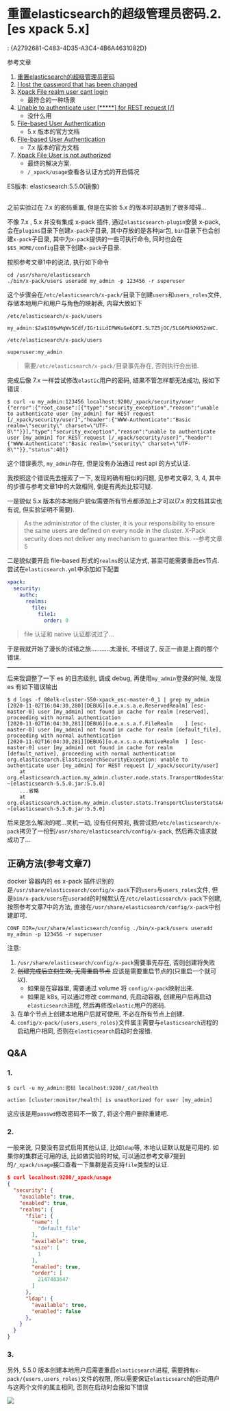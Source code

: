 # 重置elasticsearch的超级管理员密码.2.[es xpack 5.x]

<!key!>: {A2792681-C483-4D35-A3C4-4B6A4631082D}

参考文章

1. [重置elasticsearch的超级管理员密码](https://blog.51cto.com/qiangsh/2342802)
2. [I lost the password that has been changed](https://discuss.elastic.co/t/i-lost-the-password-that-has-been-changed/91867)
3. [Xpack File realm user cant login](https://discuss.elastic.co/t/xpack-file-realm-user-cant-login/90266)
    - 最符合的一种场景
4. [Unable to authenticate user [*****] for REST request [/]](https://discuss.elastic.co/t/unable-to-authenticate-user-for-rest-request/197461)
    - 没什么用
5. [File-based User Authentication](https://www.elastic.co/guide/en/x-pack/5.5/file-realm.html)
   	- 5.x 版本的官方文档
6. [File-based User Authentication](https://www.elastic.co/guide/en/elasticsearch/reference/7.x/file-realm.html)
   	- 7.x 版本的官方文档
7. [Xpack File User is not authorized](https://discuss.elastic.co/t/xpack-file-user-is-not-authorized/75891)
   	- 最终的解决方案.
    - `/_xpack/usage`查看各认证方式的开启情况

ES版本: elasticsearch:5.5.0(镜像)

## 

之前实验过在 7.x 的密码重置, 但是在实验 5.x 的版本时却遇到了很多障碍...

不像 7.x , 5.x 并没有集成 x-pack 插件, 通过`elasticsearch-plugin`安装 x-pack, 会在`plugins`目录下创建`x-pack`子目录, 其中存放的是各种jar包, `bin`目录下也会创建`x-pack`子目录, 其中为`x-pack`提供的一些可执行命令, 同时也会在`$ES_HOME/config`目录下创建`x-pack`子目录.

按照参考文章1中的说法, 执行如下命令

```
cd /usr/share/elasticsearch
./bin/x-pack/users useradd my_admin -p 123456 -r superuser
```

这个步骤会在`/etc/elasticsearch/x-pack/`目录下创建`users`和`users_roles`文件, 存储本地用户和用户与角色的映射表, 内容大致如下


`/etc/elasticsearch/x-pack/users`

```
my_admin:$2a$10$wMqWv5Cdf/IGr1iLdIPWKuGe6DFI.SL7Z5jOC/SLG6PUkMO52nWC.
```

`/etc/elasticsearch/x-pack/users`

```
superuser:my_admin
```

> 需要`/etc/elasticsearch/x-pack/`目录事先存在, 否则执行会出错.

完成后像 7.x 一样尝试修改`elastic`用户的密码, 结果不管怎样都无法成功, 报如下错误

```console
$ curl -u my_admin:123456 localhost:9200/_xpack/security/user
{"error":{"root_cause":[{"type":"security_exception","reason":"unable to authenticate user [my_admin] for REST request [/_xpack/security/user]","header":{"WWW-Authenticate":"Basic realm=\"security\" charset=\"UTF-8\""}}],"type":"security_exception","reason":"unable to authenticate user [my_admin] for REST request [/_xpack/security/user]","header":{"WWW-Authenticate":"Basic realm=\"security\" charset=\"UTF-8\""}},"status":401}
```

这个错误表示, `my_admin`存在, 但是没有办法通过 rest api 的方式认证.

我按照这个错误先去搜索了一下, 发现的确有相似的问题, 见参考文章2, 3, 4, 其中的步骤与参考文章1中的大致相同, 倒是有两处比较可疑.

一是貌似 5.x 版本的本地账户貌似需要所有节点都添加上才可以(7.x 的文档其实也有说, 但实验证明不需要).

> As the administrator of the cluster, it is your responsibility to ensure the same users are defined on every node in the cluster. X-Pack security does not deliver any mechanism to guarantee this. --参考文章5

二是貌似要开启 file-based 形式的`realms`的认证方式, 甚至可能需要重启es节点. 尝试在`elasticsearch.yml`中添加如下配置

```yaml
xpack:
  security:
    authc:
      realms:
        file:
          file1:
            order: 0
```

> file 认证和 native 认证都试过了...

于是我就开始了漫长的试错之旅...........太漫长, 不细说了, 反正一直是上面的那个错误.

------

后来我调整了一下 es 的日志级别, 调成 debug, 再使用`my_admin`登录的时候, 发现 es 有如下错误输出

```console
$ d logs -f 08elk-cluster-550-xpack_esc-master-0_1 | grep my_admin
[2020-11-02T16:04:30,280][DEBUG][o.e.x.s.a.e.ReservedRealm] [esc-master-0] user [my_admin] not found in cache for realm [reserved], proceeding with normal authentication
[2020-11-02T16:04:30,281][DEBUG][o.e.x.s.a.f.FileRealm    ] [esc-master-0] user [my_admin] not found in cache for realm [default_file], proceeding with normal authentication
[2020-11-02T16:04:30,281][DEBUG][o.e.x.s.a.e.NativeRealm  ] [esc-master-0] user [my_admin] not found in cache for realm [default_native], proceeding with normal authentication
org.elasticsearch.ElasticsearchSecurityException: unable to authenticate user [my_admin] for REST request [/_xpack/security/user]
	at org.elasticsearch.action.my_admin.cluster.node.stats.TransportNodesStatsAction.nodeOperation(TransportNodesStatsAction.java:77) ~[elasticsearch-5.5.0.jar:5.5.0]
	...省略
	at org.elasticsearch.action.my_admin.cluster.stats.TransportClusterStatsAction.nodeOperation(TransportClusterStatsAction.java:53) ~[elasticsearch-5.5.0.jar:5.5.0]
```

后来是怎么解决的呢...灵机一动, 没有任何预兆, 我尝试把`/etc/elasticsearch/x-pack`拷贝了一份到`/usr/share/elasticsearch/config/x-pack`, 然后再次请求就成功了...

## 正确方法(参考文章7)

docker 容器内的 es x-pack 插件识别的是`/usr/share/elasticsearch/config/x-pack`下的`users`与`users_roles`文件, 但是`bin/x-pack/users`在`useradd`的时候默认在`/etc/elasticsearch/x-pack`下创建, 按照参考文章7中的方法, 直接在`/usr/share/elasticsearch/config/x-pack`中创建即可.

```
CONF_DIR=/usr/share/elasticsearch/config ./bin/x-pack/users useradd my_admin -p 123456 -r superuser
```

注意:

1. `/usr/share/elasticsearch/config/x-pack`需要事先存在, 否则创建将失败
2. ~~创建完成后立刻生效, 无需重启节点~~ 应该是需要重启节点的(只重启一个就可以).
    - 如果是在容器里, 需要通过 volume 将 `config/x-pack`映射出来.
    - 如果是 k8s, 可以通过修改 command, 先启动容器, 创建用户后再启动`elasticsearch`进程, 然后再修改`elastic`用户的密码.
3. 在单个节点上创建本地用户后就可使用, 不必在所有节点上创建.
4. `config/x-pack/{users,users_roles}`文件属主需要与`elasticsearch`进程的启动用户相同, 否则在`elasticsearch`启动时会报错.

## Q&A

### 1. 

```
$ curl -u my_admin:密码 localhost:9200/_cat/health

action [cluster:monitor/health] is unauthorized for user [my_admin]
```

这应该是用`passwd`修改密码不一致了, 将这个用户删除重建吧.

### 2. 

一般来说, 只要没有显式启用其他认证, 比如`ldap`等, 本地认证默认就是可用的. 如果你的集群还可用的话, 比如做实验的时候, 可以通过参考文章7提到的`/_xpack/usage`接口查看一下集群是否支持`file`类型的认证.

```json
$ curl localhost:9200/_xpack/usage
{
  "security": {
    "available": true,
    "enabled": true,
    "realms": {
      "file": {
        "name": [
          "default_file"
        ],
        "available": true,
        "size": [
          1
        ],
        "enabled": true,
        "order": [
          2147483647
        ]
      },
      "ldap": {
        "available": true,
        "enabled": false
      },
    }
  }
}
```

### 3. 

另外, 5.5.0 版本创建本地用户后需要重启`elasticsearch`进程, 需要拥有`x-pack/{users,users_roles}`文件的权限, 所以需要保证`elasticsearch`的启动用户与这两个文件的属主相同, 否则在启动时会报如下错误

![](https://gitee.com/generals-space/gitimg/raw/master/4f86793d158a6dbacce13dd7e2316575.png)
